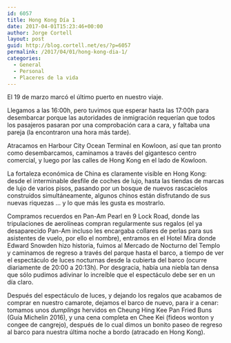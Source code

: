 ```yaml
---
id: 6057
title: Hong Kong Día 1
date: 2017-04-01T15:23:46+00:00
author: Jorge Cortell
layout: post
guid: http://blog.cortell.net/es/?p=6057
permalink: /2017/04/01/hong-kong-dia-1/
categories:
  - General
  - Personal
  - Placeres de la vida
---
```

El 19 de marzo marcó el último puerto en nuestro viaje.

Llegamos a las 16:00h, pero tuvimos que esperar hasta las 17:00h para desembarcar porque las autoridades de inmigración requerían que todos los pasajeros pasaran por una comprobación cara a cara, y faltaba una pareja (la encontraron una hora más tarde).

Atracamos en Harbour City Ocean Terminal en Kowloon, así que tan pronto como desembarcamos, caminamos a través del gigantesco centro comercial, y luego por las calles de Hong Kong en el lado de Kowloon.

La fortaleza económica de China es claramente visible en Hong Kong: desde el interminable desfile de coches de lujo, hasta las tiendas de marcas de lujo de varios pisos, pasando por un bosque de nuevos rascacielos construidos simultáneamente, algunos chinos están disfrutando de sus nuevas riquezas ... y lo que más les gusta es mostrarlo.

Compramos recuerdos en Pan-Am Pearl en 9 Lock Road, donde las tripulaciones de aerolíneas compran regularmente sus regalos (el ya desaparecido Pan-Am incluso les encargaba collares de perlas para sus asistentes de vuelo, por ello el nombre), entramos en el Hotel Mira donde Edward Snowden hizo historia, fuimos al Mercado de Nocturno del Templo y caminamos de regreso a través del parque hasta el barco, a tiempo de ver el espectáculo de luces nocturnas desde la cubierta del barco (ocurre diariamente de 20:00 a 20:13h). Por desgracia, había una niebla tan densa que sólo pudimos adivinar lo increíble que el espectáculo debe ser en un día claro.

Después del espectáculo de luces, y dejando los regalos que acabamos de comprar en nuestro camarote, dejamos el barco de nuevo, para ir a cenar: tomamos unos _dumplings_ hervidos en Cheung Hing Kee Pan Fried Buns (Guía Michelin 2016), y una cena completa en Chee Kei (fideos wonton y congee de cangrejo), después de lo cual dimos un bonito paseo de regreso al barco para nuestra última noche a bordo (atracado en Hong Kong).